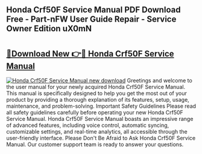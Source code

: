 ## Honda Crf50F Service Manual PDF Download Free - Part-nFW User Guide Repair - Service Owner Edition uX0mN

# <h2><a href="http://bc14552.oget.top/?id=Honda+Crf50F+Service+Manual">🔗Download New 👉🔴 Honda Crf50F Service Manual</a></h2>

[![Honda Crf50F Service Manual new download](https://i.imgur.com/5g1atiW.png)](http://bc14552.oget.top/?id=Honda+Crf50F+Service+Manual)
Greetings and welcome to the user manual for your newly acquired Honda Crf50F Service Manual. This manual is specifically designed to help you get the most out of your product by providing a thorough explanation of its features, setup, usage, maintenance, and problem-solving. Important Safety Guidelines Please read all safety guidelines carefully before operating your new Honda Crf50F Service Manual. Honda Crf50F Service Manual boasts an impressive range of advanced features, including voice control, automatic syncing, customizable settings, and real-time analytics, all accessible through the user-friendly interface. Please Don't Be Afraid to Ask Honda Crf50F Service Manual. Our customer support team is ready to answer your questions.
